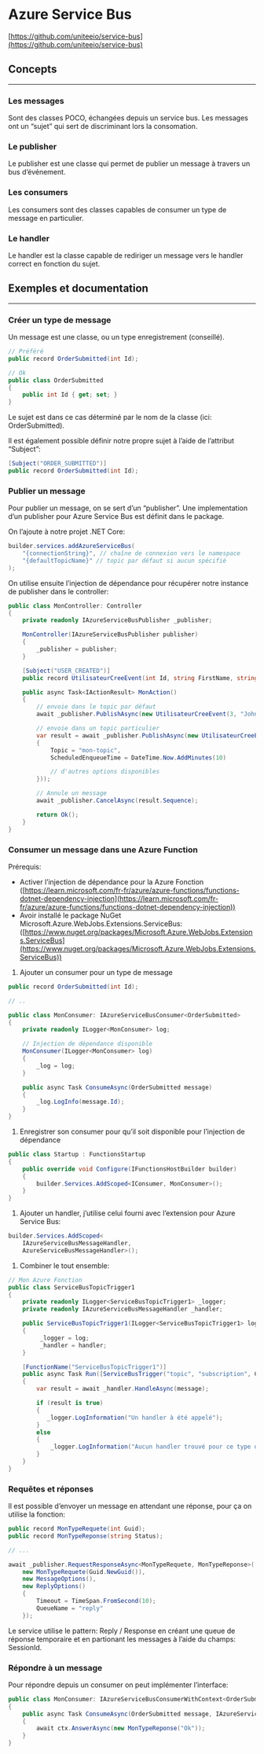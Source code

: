 # Azure Service Bus

[https://github.com/uniteeio/service-bus](https://github.com/uniteeio/service-bus)

## Concepts

---

### Les messages

Sont des classes POCO, échangées depuis un service bus. Les messages ont un “sujet” qui sert de discriminant lors la consomation.

### Le publisher

Le publisher est une classe qui permet de publier un message à travers un bus d’événement.

### Les consumers

Les consumers sont des classes capables de consumer un type de message en particulier.

### Le handler

Le handler est la classe capable de rediriger un message vers le handler correct en fonction du sujet.

## Exemples et documentation

---

### Créer un type de message

Un message est une classe, ou un type enregistrement (conseillé). 

```csharp
// Préféré
public record OrderSubmitted(int Id);

// Ok
public class OrderSubmitted
{
    public int Id { get; set; }
}
```

Le sujet est dans ce cas déterminé par le nom de la classe (ici: OrderSubmitted).

Il est également possible définir notre propre sujet à l’aide de l’attribut “Subject”:

```csharp
[Subject("ORDER_SUBMITTED")]
public record OrderSubmitted(int Id);
```

### Publier un message

Pour publier un message, on se sert d’un “publisher”. Une implementation d’un publisher pour Azure Service Bus est définit dans le package. 

On l’ajoute à notre projet .NET Core:

```csharp
builder.services.addAzureServiceBus(
    "{connectionString}", // chaîne de connexion vers le namespace
    "{defaultTopicName}" // topic par défaut si aucun spécifié
);
```

On utilise ensuite l’injection de dépendance pour récupérer notre instance de publisher dans le controller:

```csharp
public class MonController: Controller
{
    private readonly IAzureServiceBusPublisher _publisher;

    MonController(IAzureServiceBusPublisher publisher)
    {
        _publisher = publisher;
    }

    [Subject("USER_CREATED")]
    public record UtilisateurCreeEvent(int Id, string FirstName, string LastName);

    public async Task<IActionResult> MonAction()
    {
        // envoie dans le topic par défaut
        await _publisher.PublishAsync(new UtilisateurCreeEvent(3, "John", "Doe"));

        // envoie dans un topic particulier
        var result = await _publisher.PublishAsync(new UtilisateurCreeEvent(3, new MessageOption()
        {
            Topic = "mon-topic",
            ScheduledEnqueueTime = DateTime.Now.AddMinutes(10)

            // d'autres options disponibles
        }));

        // Annule un message
        await _publisher.CancelAsync(result.Sequence);

        return Ok();
    }
}
```

### Consumer un message dans une Azure Function

Prérequis:

- Activer l’injection de dépendance pour la Azure Fonction ([https://learn.microsoft.com/fr-fr/azure/azure-functions/functions-dotnet-dependency-injection](https://learn.microsoft.com/fr-fr/azure/azure-functions/functions-dotnet-dependency-injection))
- Avoir installé le package NuGet Microsoft.Azure.WebJobs.Extensions.ServiceBus: ([https://www.nuget.org/packages/Microsoft.Azure.WebJobs.Extensions.ServiceBus](https://www.nuget.org/packages/Microsoft.Azure.WebJobs.Extensions.ServiceBus))

1. Ajouter un consumer pour un type de message

```csharp
public record OrderSubmitted(int Id); 

// ..

public class MonConsumer: IAzureServiceBusConsumer<OrderSubmitted>
{
    private readonly ILogger<MonConsumer> log;

    // Injection de dépendance disponible
    MonConsumer(ILogger<MonConsumer> log)
    {
        _log = log;
    }

    public async Task ConsumeAsync(OrderSubmitted message)
    {
        _log.LogInfo(message.Id);
    }
}
```

1. Enregistrer son consumer pour qu’il soit disponible pour l’injection de dépendance

```csharp
public class Startup : FunctionsStartup
{
    public override void Configure(IFunctionsHostBuilder builder)
    {
        builder.Services.AddScoped<IConsumer, MonConsumer>();  
    } 
}
```

1. Ajouter un handler, j’utilise celui fourni avec l’extension pour Azure Service Bus:

```csharp
builder.Services.AddScoped<
    IAzureServiceBusMessageHandler, 
    AzureServiceBusMessageHandler>();
```

1. Combiner le tout ensemble:

```csharp
// Mon Azure Fonction
public class ServiceBusTopicTrigger1
{
    private readonly ILogger<ServiceBusTopicTrigger1> _logger;
    private readonly IAzureServiceBusMessageHandler _handler;

    public ServiceBusTopicTrigger1(ILogger<ServiceBusTopicTrigger1> log, IAzureServiceBusMessageHandler handler)
    {
         _logger = log;
         _handler = handler;
    }

    [FunctionName("ServiceBusTopicTrigger1")]
    public async Task Run([ServiceBusTrigger("topic", "subscription", Connection = "SERVICEBUS")]ServiceBusReceivedMessage message)
    {
        var result = await _handler.HandleAsync(message);

        if (result is true)
        {
           _logger.LogInformation("Un handler à été appelé");
        }
        else
        {
            _logger.LogInformation("Aucun handler trouvé pour ce type de message");
        }
    }
}
```

### Requêtes et réponses

Il est possible d’envoyer un message en attendant une réponse, pour ça on utilise la fonction:

```csharp
public record MonTypeRequete(int Guid);
public record MonTypeReponse(string Status);

// ...

await _publisher.RequestResponseAsync<MonTypeRequete, MonTypeReponse>(
    new MonTypeRequete(Guid.NewGuid()),
    new MessageOptions(),
    new ReplyOptions()
    {
        Timeout = TimeSpan.FromSecond(10);
        QueueName = "reply"
    });
```

Le service utilise le pattern: Reply / Response en créant une queue de réponse temporaire et en partionant les messages à l’aide du champs: SessionId.

### Répondre à un message

Pour répondre depuis un consumer on peut implémenter l’interface:

```csharp
public class MonConsumer: IAzureServiceBusConsumerWithContext<OrderSubmitted>
{
    public async Task ConsumeAsync(OrderSubmitted message, IAzureServiceBusMessageContext ctx)
    {
        await ctx.AnswerAsync(new MonTypeReponse("Ok"));
    }
}
```
